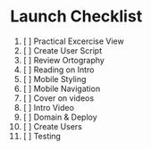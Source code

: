 # Launch Checklist

 1. [ ] Practical Excercise View
 2. [ ] Create User Script
 3. [ ] Review Ortography
 4. [ ] Reading on Intro
 5. [ ] Mobile Styling
 6. [ ] Mobile Navigation
 7. [ ] Cover on videos
 8. [ ] Intro Video
 9. [ ] Domain & Deploy 
10. [ ] Create Users
11. [ ] Testing
